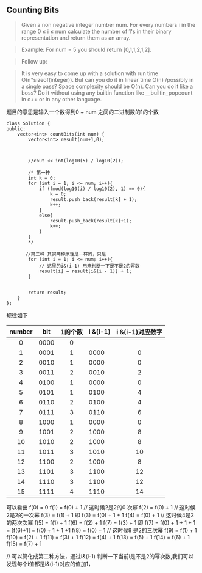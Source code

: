 ## Counting Bits

> Given a non negative integer number num. For every numbers i in the range 0 ≤ i ≤ num calculate the number of 1's in their binary representation and return them as an array.

>Example:
For num = 5 you should return [0,1,1,2,1,2].

>Follow up:

>It is very easy to come up with a solution with run time O(n*sizeof(integer)). But can you do it in linear time O(n) /possibly in a single pass?
Space complexity should be O(n).
Can you do it like a boss? Do it without using any builtin function like __builtin_popcount in c++ or in any other language.

题目的意思是输入一个数得到0 ~ num 之间的二进制数的1的个数


```
class Solution {
public:
    vector<int> countBits(int num) {
        vector<int> result(num+1,0);
        

    
        //cout << int(log10(5) / log10(2));

        /* 第一种
        int k = 0;
        for (int i = 1; i <= num; i++){
            if (fmod(log10(i) / log10(2), 1) == 0){
                k = 0;
                result.push_back(result[k] + 1);
                k++;
            }
            else{
                result.push_back(result[k]+1);
                k++;
            }
        }
        */
       
       //第二种 其实两种原理是一样的，只是
        for (int i = 1; i <= num; i++){
            // 这里的i&(i-1) 用来判断一下是不是2的幂数
            result[i] = result[i&(i - 1)] + 1;
        }
        

        return result;
    }
};
```

规律如下

| number  | bit    | 1的个数| i &(i-1) | i &(i-1)对应数字  |
|:-------:|:------:|:------:| :------- | :---------------: |
| 0       | 0000   | 0      |          |                   |  
| 1       | 0001   | 1      | 0000     | 0                 |
| 2       | 0010   | 1      | 0000     | 0                 |   
| 3       | 0011   | 2      | 0010     | 2                 |
| 4       | 0100   | 1      | 0000     | 0                 |
| 5       | 0101   | 1      | 0100     | 4                 |
| 6       | 0110   | 2      | 0100     | 4                 |
| 7       | 0111   | 3      | 0110     | 6                 |
| 8       | 1000   | 1      | 0000     | 0                 |
| 9       | 1001   | 2      | 1000     | 8                 |
| 10      | 1010   | 2      | 1000     | 8                 |
| 11      | 1011   | 3      | 1010     | 10                |
| 12      | 1100   | 2      | 1000     | 8                 |
| 13      | 1101   | 3      | 1100     | 12                |
| 14      | 1110   | 3      | 1100     | 12                |
| 15      | 1111   | 4      | 1110     | 14                |

可以看出
f(0) = 0
f(1) = f(0) + 1 // 这时候2是2的0 次幂
f(2) = f(0) + 1 // 这时候2是2的一次幂
f(3) = f(1) + 1 即 f(3) = f(0) + 1 + 1 
f(4) = f(0) + 1 // 这时候4是2的两次次幂
f(5) = f(1) + 1 
f(6) = f(2) + 1
f(7) = f(3) + 1 即 f(7) = f(0) + 1 + 1 + 1 = [f(6)+1] = f(0) + 1 + 1 +1 
f(8) = f(0) + 1 // 这时候8 是2的三次幂
f(9) = f(1) + 1
f(10) = f(2) + 1
f(11) = f(3) + 1
f(12) = f(4) + 1
f(13) = f(5) + 1
f(14) = f(6) + 1
f(15) = f(7) + 1


// 可以简化成第二种方法，通过i&(i-1) 判断一下当前i是不是2的幂次数,我们可以发现每个i值都是i&(i-1)对应的值加1，





